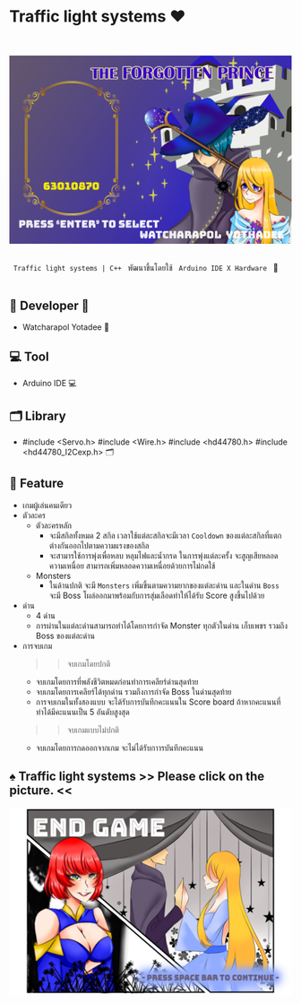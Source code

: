 # Traffic light systems  ❤ 

<br><br> ![QON](https://github.com/WatcharapolxFa/GAME_SFML/blob/master/GAME_SFML/charecter/menu.png) <br><br>

`  Traffic light systems | C++  `   พัฒนาขึ้นโดยใช้   `  Arduino IDE X Hardware  ` 🦩 <br><br>

## 🦩 Developer 🦩

* Watcharapol Yotadee 🦩

## 💻 Tool 

* Arduino IDE 💻 

## 🗂 Library

* #include <Servo.h>
  #include <Wire.h>
  #include <hd44780.h> 
  #include <hd44780_I2Cexp.h>  🗂

## 👾 Feature

* เกมผู้เล่นคนเดียว 
* ตัวละคร 
  - ตัวละครหลัก
    - จะมีสกิลทั้งหมด 2 สกิล เวลาใช้แต่ละสกิลจะมีเวลา ` Cooldown ` ของแต่ละสกิลที่แตกต่างกันออกไปตามความแรงของสกิล
    - จะสามารใช้การพุ่งเพื่อหลบ หลุมไฟและน้ำกรด ในการพุ่งแต่ละครั้ง จะสูญเสียหลอดความเหนื่อย สามารถเพิ่มหลอดความเหนื่อยด้วยการไม่กดใช้ <br>
  - Monsters
    - ในด้านปกติ จะมี ` Monsters ` เพิ่มขึ้นตามความยากของแต่ละด่าน และในด่าน `Boss ` จะมี Boss โผล่ออกมาพร้อมกับการสุ่มเลือดทำให้ได้รับ Score สูงขึ้นไปด้วย<br>
* ด่าน
    - 4 ด่าน
    - การผ่านในแต่ละด่านสามารถทำได้โดยการกำจัด Monster ทุกตัวในด่าน เก็บเพชร รวมถึง Boss ของแต่ละด่าน
* การจบเกม
    >> จบเกมโดยปกติ
    - จบเกมโดยการที่พลังชีวิตหมดก่อนทำการเคลียร์ด่านสุดท้าย
    - จบเกมโดยการเคลียร์ได้ทุกด่าน รวมถึงการกำจัด Boss ในด่านสุดท้าย
    - การจบเกมในทั้งสองแบบ จะได้รับการบันทึกคะแนนใน Score board ถ้าหากคะแนนที่ทำได้มีคะแนนเป็น 5 อันดับสูงสุด
    >> จบเกมแบบไม่ปกติ
    - จบเกมโดยการกดออกจากเกม จะไม่ได้รับกาารบันทึกคะแนน

## ♠ Traffic light systems  >> Please click on the picture. <<

[![alt text](https://github.com/WatcharapolxFa/GAME_SFML/blob/master/GAME_SFML/charecter/End.png?raw=true)](https://www.youtube.com/watch?v=FXd6wB5ObRw)

<br> 

